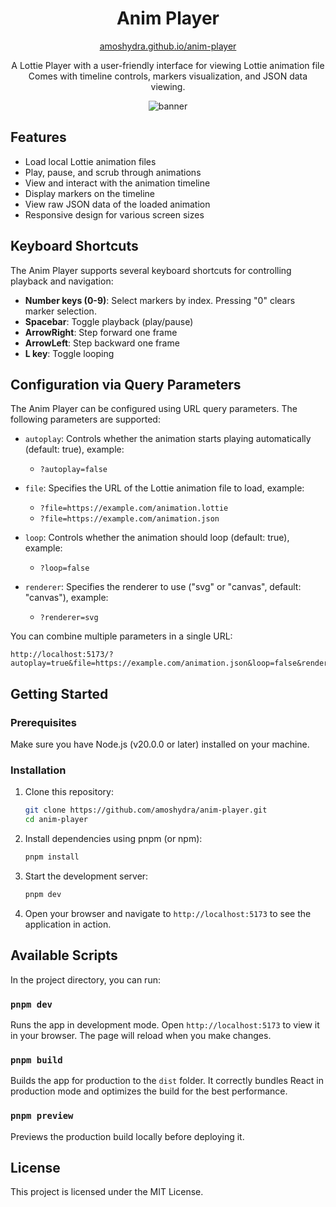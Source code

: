 <div align="center">

# Anim Player

[amoshydra.github.io/anim-player](https://amoshydra.github.io/anim-player/)

A Lottie Player with a user-friendly interface for viewing Lottie animation file<br />
Comes with timeline controls, markers visualization, and JSON data viewing.


![banner](https://github.com/user-attachments/assets/19650aaf-1115-414c-acbe-8efc87902337)
</div>


## Features

- Load local Lottie animation files
- Play, pause, and scrub through animations
- View and interact with the animation timeline
- Display markers on the timeline
- View raw JSON data of the loaded animation
- Responsive design for various screen sizes

## Keyboard Shortcuts

The Anim Player supports several keyboard shortcuts for controlling playback and navigation:

- **Number keys (0-9)**: Select markers by index. Pressing "0" clears marker selection.
- **Spacebar**: Toggle playback (play/pause)
- **ArrowRight**: Step forward one frame
- **ArrowLeft**: Step backward one frame
- **L key**: Toggle looping

## Configuration via Query Parameters

The Anim Player can be configured using URL query parameters. The following parameters are supported:

- `autoplay`: Controls whether the animation starts playing automatically (default: true), example:
  - `?autoplay=false`

- `file`: Specifies the URL of the Lottie animation file to load, example:
  - `?file=https://example.com/animation.lottie`
  - `?file=https://example.com/animation.json`

- `loop`: Controls whether the animation should loop (default: true), example:
  - `?loop=false`

- `renderer`: Specifies the renderer to use ("svg" or "canvas", default: "canvas"), example:
  - `?renderer=svg`

You can combine multiple parameters in a single URL:
```
http://localhost:5173/?autoplay=true&file=https://example.com/animation.json&loop=false&renderer=svg
```


## Getting Started

### Prerequisites

Make sure you have Node.js (v20.0.0 or later) installed on your machine.

### Installation

1. Clone this repository:
   ```bash
   git clone https://github.com/amoshydra/anim-player.git
   cd anim-player
   ```

2. Install dependencies using pnpm (or npm):
   ```bash
   pnpm install
   ```

3. Start the development server:
   ```bash
   pnpm dev
   ```

4. Open your browser and navigate to `http://localhost:5173` to see the application in action.


## Available Scripts

In the project directory, you can run:

### `pnpm dev`

Runs the app in development mode. Open `http://localhost:5173` to view it in your browser. The page will reload when you make changes.

### `pnpm build`

Builds the app for production to the `dist` folder. It correctly bundles React in production mode and optimizes the build for the best performance.

### `pnpm preview`

Previews the production build locally before deploying it.

## License

This project is licensed under the MIT License.
